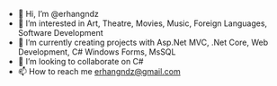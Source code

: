 - 👋 Hi, I’m @erhangndz
- 👀 I’m interested in Art, Theatre, Movies, Music, Foreign Languages, Software Development
- 🌱 I’m currently creating projects with Asp.Net MVC, .Net Core, Web Development, C# Windows Forms, MsSQL 
- 💞️ I’m looking to collaborate on C#
- 📫 How to reach me erhangndz@gmail.com


<!---
erhangndz/erhangndz is a ✨ special ✨ repository because its `README.md` (this file) appears on your GitHub profile.
You can click the Preview link to take a look at your changes.
--->

